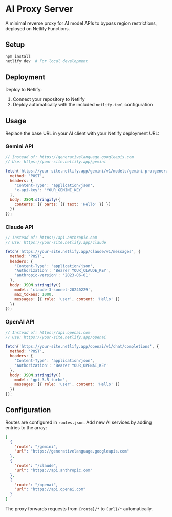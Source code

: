 # AI Proxy Server

A minimal reverse proxy for AI model APIs to bypass region restrictions, deployed on Netlify Functions.

## Setup

```bash
npm install
netlify dev  # For local development
```

## Deployment

Deploy to Netlify:
1. Connect your repository to Netlify
2. Deploy automatically with the included `netlify.toml` configuration

## Usage

Replace the base URL in your AI client with your Netlify deployment URL:

### Gemini API
```javascript
// Instead of: https://generativelanguage.googleapis.com
// Use: https://your-site.netlify.app/gemini

fetch('https://your-site.netlify.app/gemini/v1/models/gemini-pro:generateContent', {
  method: 'POST',
  headers: {
    'Content-Type': 'application/json',
    'x-api-key': 'YOUR_GEMINI_KEY'
  },
  body: JSON.stringify({
    contents: [{ parts: [{ text: 'Hello' }] }]
  })
});
```

### Claude API
```javascript
// Instead of: https://api.anthropic.com
// Use: https://your-site.netlify.app/claude

fetch('https://your-site.netlify.app/claude/v1/messages', {
  method: 'POST',
  headers: {
    'Content-Type': 'application/json',
    'Authorization': 'Bearer YOUR_CLAUDE_KEY',
    'anthropic-version': '2023-06-01'
  },
  body: JSON.stringify({
    model: 'claude-3-sonnet-20240229',
    max_tokens: 1000,
    messages: [{ role: 'user', content: 'Hello' }]
  })
});
```

### OpenAI API
```javascript
// Instead of: https://api.openai.com
// Use: https://your-site.netlify.app/openai

fetch('https://your-site.netlify.app/openai/v1/chat/completions', {
  method: 'POST',
  headers: {
    'Content-Type': 'application/json',
    'Authorization': 'Bearer YOUR_OPENAI_KEY'
  },
  body: JSON.stringify({
    model: 'gpt-3.5-turbo',
    messages: [{ role: 'user', content: 'Hello' }]
  })
});
```

## Configuration

Routes are configured in `routes.json`. Add new AI services by adding entries to the array:

```json
[
  {
    "route": "/gemini",
    "url": "https://generativelanguage.googleapis.com"
  },
  {
    "route": "/claude", 
    "url": "https://api.anthropic.com"
  },
  {
    "route": "/openai",
    "url": "https://api.openai.com"
  }
]
```

The proxy forwards requests from `{route}/*` to `{url}/*` automatically.

